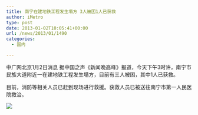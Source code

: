 ```yaml
---
title: 南宁在建地铁工程发生塌方 3人被困1人已获救
author: iMetro
type: post
date: 2013-01-02T10:05:41+00:00
url: /news/2013/01/1490
categories:
  - 国内

---
```

中广网北京1月2日消息 据中国之声《新闻晚高峰》报道，今天下午3时许，南宁市民族大道附近一在建地铁工程发生塌方，目前有三人被困，其中1人已获救。

目前，消防等相关人员已赶到现场进行救援。获救人员已被送往南宁市第一人民医院救治。

![][1]

 [1]: http://timge1.126.net/image?w=440&url=http%3A%2F%2F126.fm%2F2qSnyH&gif=0&quality=85